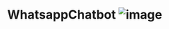 # WhatsappChatbot  ![image](https://github.com/SureyyaSenturk/WhatsappChatbot/assets/82750611/a99600e1-7534-4511-9976-cf607bfddfb1)

